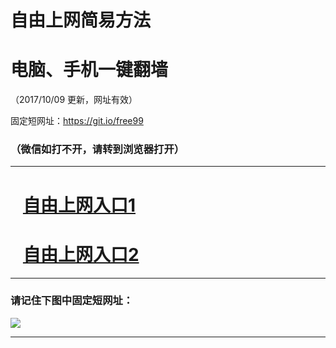﻿# 自由上网简易方法

# 电脑、手机一键翻墙

（2017/10/09 更新，网址有效）

固定短网址：https://git.io/free99

### （微信如打不开，请转到浏览器打开）


***





# &nbsp;&nbsp; <a href="http://ft1993510366.fwq-tz-1001.info/fwqtz01.html?t=10090017746 " target="_blank">自由上网入口1</a>
# &nbsp;&nbsp; <a href="http://ft243631158.fwq-tz-1002.info/fwqtz02.html?t=100900123397 " target="_blank">自由上网入口2</a>
***

### 请记住下图中固定短网址：

<img src="https://s3-us-west-2.amazonaws.com/fwq-1001/yjfq-20170905okok.png" /> 


***

